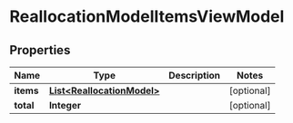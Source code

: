 # ReallocationModelItemsViewModel

## Properties
Name | Type | Description | Notes
------------ | ------------- | ------------- | -------------
**items** | [**List&lt;ReallocationModel&gt;**](ReallocationModel.md) |  |  [optional]
**total** | **Integer** |  |  [optional]
